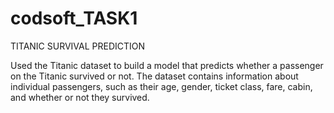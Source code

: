 # codsoft_TASK1
TITANIC SURVIVAL PREDICTION

Used the Titanic dataset to build a model that predicts whether a
passenger on the Titanic survived or not. 
The dataset contains information
about individual passengers, such as their age, gender, ticket
class, fare, cabin, and whether or not they survived.
